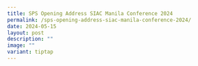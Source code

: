 ```yaml
---
title: SPS Opening Address SIAC Manila Conference 2024
permalink: /sps-opening-address-siac-manila-conference-2024/
date: 2024-05-15
layout: post
description: ""
image: ""
variant: tiptap
---
```

